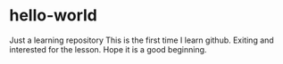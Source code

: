 # hello-world
Just a learning repository
This is the first time I learn github. Exiting and interested for the lesson.
Hope it is a good beginning.
